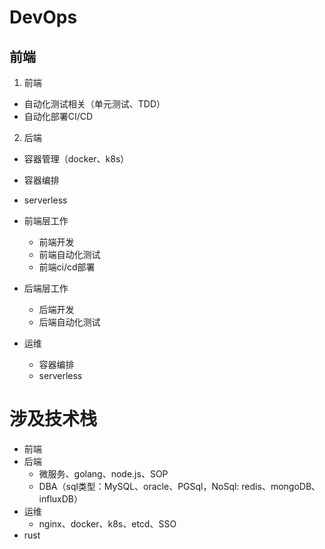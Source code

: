 # DevOps

## 前端

1. 前端
 - 自动化测试相关（单元测试、TDD）
 - 自动化部署CI/CD

2. 后端
 - 容器管理（docker、k8s）
 - 容器编排
 - serverless


 - 前端层工作
    - 前端开发
    - 前端自动化测试
    - 前端ci/cd部署
 - 后端层工作
    - 后端开发
    - 后端自动化测试
 - 运维
    - 容器编排
    - serverless

# 涉及技术栈
- 前端
- 后端
    - 微服务、golang、node.js、SOP
    - DBA（sql类型：MySQL、oracle、PGSql，NoSql: redis、mongoDB、influxDB）
- 运维
    - nginx、docker、k8s、etcd、SSO
- rust